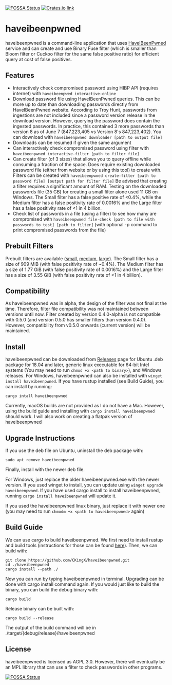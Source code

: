 [![FOSSA Status](https://app.fossa.com/api/projects/git%2Bgithub.com%2FCKingX%2Fhaveibeenpwned.svg?type=shield)](https://app.fossa.com/projects/git%2Bgithub.com%2FCKingX%2Fhaveibeenpwned?ref=badge_shield) [![Crates.io link](https://img.shields.io/crates/v/haveibeenpwned)](https://crates.io/crates/haveibeenpwned)

# haveibeenpwned

haveibeenpwned is a command-line application that uses [HaveIBeenPwned](https://haveibeenpwned.com/) service and can create and use Binary Fuse filter (which is smaller than Bloom filter or Cuckoo filter for the same false positive ratio) for efficient query at cost of false positives.

## Features
- Interactively check compromised password using HIBP API (requires internet) with `haveibeenpwed interactive-online`
- Download password file using HaveIBeenPwned queries. This can be more up to date than downloading passwords directly from HaveIBeenPwned website. According to Troy Hunt, passwords from ingestions are not included since a password version release in the download version. However, querying the password does contain the ingested passwords. In practice, this contained 3 more passwords than version 8 as of June 7 (847,223,405 vs Version 8's 847,223,402). You can download with `haveibeenpwned downloader [path to output file]`
- Downloads can be resumed if given the same argument
- Can interactively check compromised password using filter with `haveibeenpwned interactive-filter [path to filter file]`
- Can create filter (of 3 sizes) that allows you to query offline while consuming a fraction of the space. Does require existing downloaded password file (either from website or by using this tool) to create with. Filters can be created with `haveibeenpwned create-filter [path to password file] [output path for filter file]` Be advised that creating a filter requires a significant amount of RAM. Testing on the downloaded passwords file (35 GB) for creating a small filter alone used 11 GB on Windows. The Small filter has a false positive rate of <0.4%, while the Medium filter has a false positivity rate of 0.0016% and the Large filter has a false positivity rate of <1 in 4 billion.
- Check list of passwords in a file (using a filter) to see how many are compromised with `haveibeenpwned file-check [path to file with passwords to test] [path to filter]` (with optional -p command to print compromised passwords from the file)

## Prebuilt Filters
Prebuilt filters are available ([small](https://mega.nz/file/l5JwgTgR#fUtrkSzuItzO_ED_WWxAJOfvld9TnuHrDhEwW2ToMcg), [medium](https://mega.nz/file/wgYUiQwQ#JJLJ-QPLdJ0YCRXulLPjq0tVQG69kMQ8IkEIjdZYllk), [large](https://mega.nz/file/ApZVXRxL#PUSdijeY1wyQdyBHLqWtZ2yB0PfnNZLwTX-VhTew9HU)). The Small filter has a size of 909 MiB (with false positivity rate of ~0.4%). The Medium filter has a size of 1.77 GiB (with false positivity rate of 0.0016%) and the Large filter has a size of 3.55 GiB (with false positivity rate of <1 in 4 billion).

## Compatibility
As haveibeenpwned was in alpha, the design of the filter was not final at the time. Therefore, filter file compatibility was not maintained between versions until now. Filter created by version 0.4.0-alpha is not compatible with 0.5.0 (and version 0.5.0 has smaller filters than version 0.4.0). However, compatibility from v0.5.0 onwards (current version) will be maintained.

## Install
haveibeenpwned can be downloaded from [Releases](https://github.com/CKingX/haveibeenpwned/releases) page for Ubuntu .deb package for 18.04 and later, generic linux executable for 64-bit Intel systems (You may need to run `chmod +x <path to binary>`), and Windows releases. For Windows, haveibeenpwned can also be installed with `winget install haveibeenpwned`. If you have rustup installed (see Build Guide), you can install by running:
```
cargo intall haveibeenpwned
```

Currently, macOS builds are not provided as I do not have a Mac. However, using the build guide and installing with `cargo install haveibeenpwned` should work. I will also work on creating a flatpak version of haveibeenpwned

## Upgrade Instructions
If you use the deb file on Ubuntu, uninstall the deb package with:
```
sudo apt remove haveibeenpwned
```
Finally, install with the newer deb file.

For Windows, just replace the older haveibeenpwned.exe with the newer version. If you used winget to install, you can update using `winget upgrade haveibeenpwned`. If you have used cargo install to install haveibeenpwned, running `cargo install haveibeenpwned` will update it. 

If you used the haveibeenpwned linux binary, just replace it with newer one (you may need to run `chmodm +x <path to haveibeenpwned>` again)

## Build Guide
We can use cargo to build haveibeenpwned. We first need to install rustup and build tools (instructions for those can be found [here](https://www.rust-lang.org/tools/install)). Then, we can build with:
```
git clone https://github.com/CKingX/haveibeenpwned.git
cd ./haveibeenpwned
cargo install --path ./
```
Now you can run by typing haveibeenpwned in terminal. Upgrading can be done with cargo install command again. If you would just like to build the binary, you can build the debug binary with:
```
cargo build
```
Release binary can be built with:
```
cargo build --release
```

The output of the build command will be in ./target/{debug/release}/haveibeenpwned

## License
haveibeenpwned is licensed as AGPL 3.0. However, there will eventually be an MPL library that can use a filter to check passwords in other programs.

[![FOSSA Status](https://app.fossa.com/api/projects/git%2Bgithub.com%2FCKingX%2Fhaveibeenpwned.svg?type=large)](https://app.fossa.com/projects/git%2Bgithub.com%2FCKingX%2Fhaveibeenpwned?ref=badge_large)
